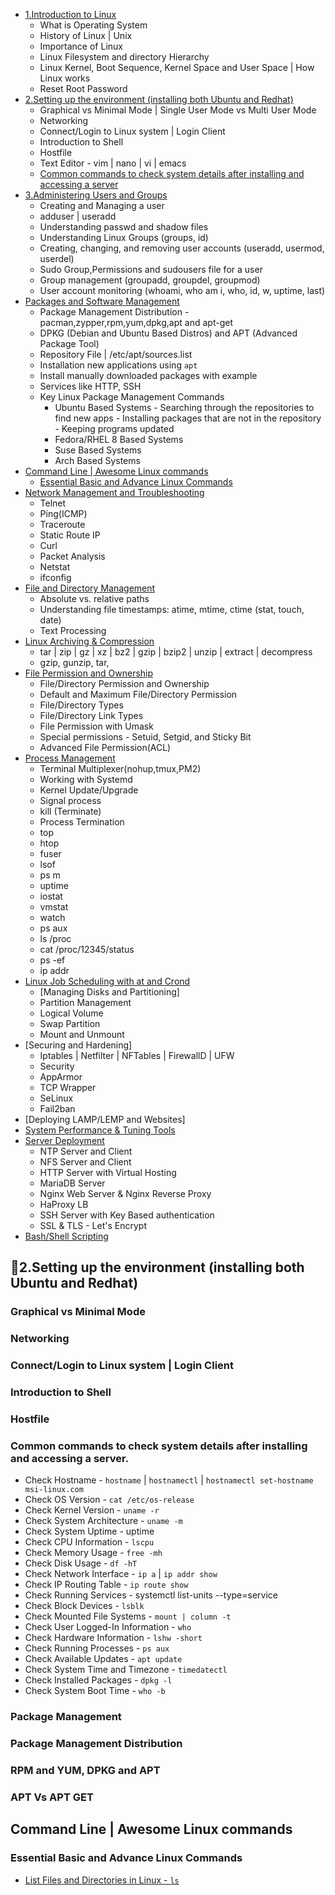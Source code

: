 - [1.Introduction to Linux](#1Introduction-to-Linux)
  - What is Operating System
  - History of Linux | Unix
  - Importance of Linux
  - Linux Filesystem and directory Hierarchy
  - Linux Kernel, Boot Sequence, Kernel Space and User Space | How Linux works
  - Reset Root Password
- [2.Setting up the environment (installing both Ubuntu and Redhat)](#2setting-up-the-environment-installing-both-ubuntu-and-redhat)
  - Graphical vs Minimal Mode | Single User Mode vs Multi User Mode
  - Networking
  - Connect/Login to Linux system | Login Client
  - Introduction to Shell
  - Hostfile
  - Text Editor - vim | nano | vi | emacs
  - [Common commands to check system details after installing and accessing a server](#common-commands-to-check-system-details-after-installing-and-accessing-a-server)
- [3.Administering Users and Groups](#3Administering-Users-and-Groups)
  - Creating and Managing a user
  - adduser | useradd
  - Understanding passwd and shadow files
  - Understanding Linux Groups (groups, id)
  - Creating, changing, and removing user accounts (useradd, usermod, userdel)
  - Sudo Group,Permissions and sudousers file for a user
  - Group management (groupadd, groupdel, groupmod)
  - User account monitoring (whoami, who am i, who, id, w, uptime, last)   
- [Packages and Software Management]()
  - Package Management Distribution - pacman,zypper,rpm,yum,dpkg,apt and apt-get
  - DPKG (Debian and Ubuntu Based Distros) and APT (Advanced Package Tool)
  - Repository File | /etc/apt/sources.list
  - Installation new applications using `apt`
  - Install manually downloaded packages with example
  - Services like HTTP, SSH
  - Key Linux Package Management Commands
     - Ubuntu Based Systems
            - Searching through the repositories to find new apps
            - Installing packages that are not in the repository
            - Keeping programs updated
     - Fedora/RHEL 8 Based Systems
     - Suse Based Systems
     - Arch Based Systems
- [Command Line | Awesome Linux commands]()
   - [Essential Basic and Advance Linux Commands](#Essential-Basic-and-Advance-Linux-Commands)
- [Network Management and Troubleshooting]()
   - Telnet
   - Ping(ICMP)
   - Traceroute
   - Static Route IP
   - Curl
   - Packet Analysis
   - Netstat
   - ifconfig
- [File and Directory Management]()
   - Absolute vs. relative paths
   - Understanding file timestamps: atime, mtime, ctime (stat, touch, date)
   - Text Processing
- [Linux Archiving & Compression]()
   - tar  | zip | gz | xz | bz2 | gzip | bzip2 | unzip | extract | decompress
   - gzip, gunzip, tar, 
- [File Permission and Ownership]()
   - File/Directory Permission and Ownership
   - Default and Maximum File/Directory Permission
   - File/Directory Types
   - File/Directory Link Types
   - File Permission with Umask
   - Special permissions - Setuid, Setgid, and Sticky Bit
   - Advanced File Permission(ACL)
- [Process Management]()
   - Terminal Multiplexer(nohup,tmux,PM2)
   - Working with Systemd
   - Kernel Update/Upgrade
   - Signal process
   - kill (Terminate)
   - Process Termination
   - top
   - htop
   - fuser
   - lsof
   - ps m
   - uptime
   - iostat
   - vmstat
   - watch
   - ps aux
   - ls /proc
   - cat /proc/12345/status
   - ps -ef
   - ip addr
- [Linux Job Scheduling with at and Crond]()
   - [Managing Disks and Partitioning]
   - Partition Management
   - Logical Volume
   - Swap Partition
   - Mount and Unmount
- [Securing and Hardening]
   - Iptables | Netfilter | NFTables | FirewallD | UFW
   - Security
   - AppArmor
   - TCP Wrapper
   - SeLinux
   - Fail2ban
- [Deploying LAMP/LEMP and Websites]
- [System Performance & Tuning Tools]()
- [Server Deployment]()
   - NTP Server and Client
   - NFS Server and Client
   - HTTP Server with Virtual Hosting
   - MariaDB Server
   - Nginx Web Server & Nginx Reverse Proxy
   - HaProxy LB
   - SSH Server with Key Based authentication
   - SSL & TLS - Let's Encrypt
- [Bash/Shell Scripting]()







## 🚀2.Setting up the environment (installing both Ubuntu and Redhat)
### Graphical vs Minimal Mode
### Networking
### Connect/Login to Linux system | Login Client
### Introduction to Shell
### Hostfile
### Common commands to check system details after installing and accessing a server.
- Check Hostname - `hostname` | `hostnamectl` | `hostnamectl set-hostname msi-linux.com`
- Check OS Version - `cat /etc/os-release`
- Check Kernel Version - `uname -r`
- Check System Architecture - `uname -m`
- Check System Uptime - uptime
- Check CPU Information - `lscpu`
- Check Memory Usage - `free -mh`
- Check Disk Usage - `df -hT`
- Check Network Interface - `ip a` | `ip addr show`
- Check IP Routing Table - `ip route show`
- Check Running Services - systemctl list-units --type=service
- Check Block Devices - `lsblk`
- Check Mounted File Systems - `mount | column -t`
- Check User Logged-In Information - `who`
- Check Hardware Information - `lshw -short`
- Check Running Processes - `ps aux`
- Check Available Updates - `apt update`
- Check System Time and Timezone - `timedatectl`
- Check Installed Packages - `dpkg -l`
- Check System Boot Time - `who -b`
### Package Management
### Package Management Distribution
### RPM and YUM, DPKG and APT
### APT Vs APT GET

## Command Line | Awesome Linux commands
### Essential Basic and Advance Linux Commands
-  [List Files and Directories in Linux - `ls`](https://www.tecmint.com/ls-command-in-linux/)




